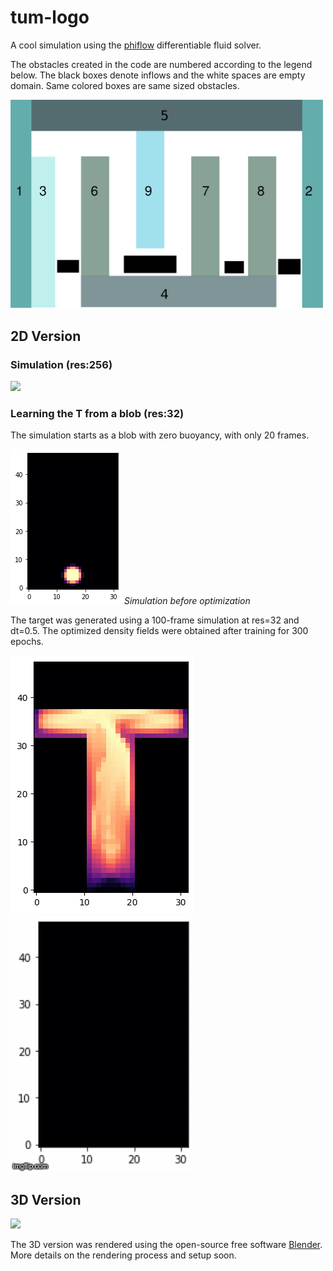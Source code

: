 # tum-logo
A cool simulation using the [phiflow](https://github.com/tum-pbs/PhiFlow/ ) differentiable fluid solver.



The obstacles created in the code are numbered according to the legend below. The black boxes denote inflows and the white spaces are empty domain. Same colored boxes are same sized obstacles.

<img src="readme_imgs/obstacle_numbering_legend.png" width="500" />

## 2D Version

### Simulation (res:256)
![](readme_imgs/tum2D.gif)

### Learning the T from a blob (res:32)
The simulation starts as a blob with zero buoyancy, with only 20 frames. 

![](readme_imgs/blob32.png)
*Simulation before optimization*

The target was generated using a 100-frame simulation at res=32 and dt=0.5. The optimized density fields were obtained after training for 300 epochs.

![](readme_imgs/t_sim.png) ![](readme_imgs/t_first.gif)



## 3D Version

![](readme_imgs/tum3D.gif)

The 3D version was rendered using the open-source free software [Blender](https://www.blender.org/). More details on the rendering process and setup soon.